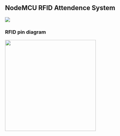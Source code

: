 ## NodeMCU RFID Attendence System

![](https://github.com/abdulmukit98/peripherals/blob/main/images/NodeMCUv3.0-pinout.jpg)

### RFID pin diagram
<img src="https://github.com/abdulmukit98/peripherals/assets/56398175/1c415391-7bb8-46f3-99ea-2688bfb45ed2" width="300" height="300">
